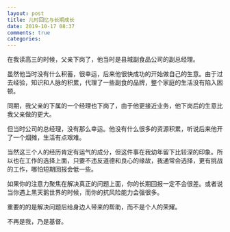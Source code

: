```yaml
---
layout: post
title: 儿时回忆与长期成长
date: 2019-10-17 08:37
comments: true
categories: 
---
```



在我读高三的时候，父亲下岗了，他当时是县城副食品公司的副总经理。

虽然他当时没有什么积蓄，很幸运，后来他很快成功的开始做自己的生意。由于过去经验，知识和人脉的积累，代理了一些副食的品牌，整个家庭的生活没有陷入困顿。

同期，我父亲的下属的一个经理也下岗了，由于他更接近业务，他下岗后的生意比我父亲做的更大。

但当时公司的总经理，没有那么幸运。他没有什么很多的资源积累，听说后来他开了一个烟摊，生活有点艰难。

当然这三个人的经历肯定有运气的成分，但这件事在我幼年留下比较深的印象。所以也在工作的选择上面，只要不违反道德和良心的缘故，我通常会选择，更有挑战的工作，哪怕短期回报会低一些。

如果你的注意力聚焦在解决真正的问题上面，你的长期回报一定不会很差。或者说当你遇上黑天鹅世界的时候，而你的抗风险能力会强很多。

重要的的是解决问题后给身边人带来的帮助，而不是个人的荣耀。

不再是我，乃是基督。

